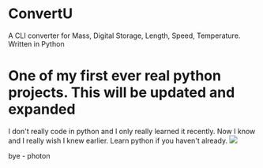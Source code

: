 # ConvertU
A CLI converter for Mass, Digital Storage, Length, Speed, Temperature. Written in Python

<h1>One of my first ever real python projects. This will be updated and expanded</h1>
I don't really code in python and I only really learned it recently. Now I know and I really wish I knew earlier. Learn python if you haven't already.
<img src="/Images/1024px-Python-logo-notext.svg.png alt="Python">

bye - photon
